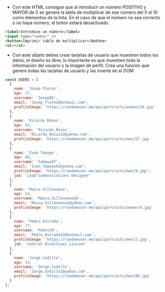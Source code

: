 - Con este HTML consigue que al introducir un número POSITIVO y MAYOR de 0 se genere la tabla de multiplicar de ese número del 0 al 10 como elementos de la lista. En el caso de que el número no sea correcto o no haya número, el botón estará desactivado.

```html
<label>Introduce un número</label>
<input type="number" />
<button>Imprimir tabla de multiplicar</button>
<ul></ul>
```

- Con este objeto debes crear tarjetas de usuario que muestren todos los datos, el diseño es libre, lo importante es que muestren toda la información del usuario y la imagen de perfil. Crea una función que genere todas las tarjetas de usuario y las inserte en el DOM

```js
const USERS = [
  {
    name: 'Josep Flores',
    age: 77,
    username: 'Josep85',
    email: 'Josep_Flores@hotmail.com',
    profileImage: 'https://randomuser.me/api/portraits/women/24.jpg'
  },
  {
    name: 'Ricardo Rosas',
    age: 43,
    username: 'Ricardo_Rosas',
    email: 'Ricardo_Rosas22@yahoo.com',
    profileImage: 'https://randomuser.me/api/portraits/men/57.jpg'
  },
  {
    name: 'Iván Tamayo',
    age: 40,
    username: 'tamayo87',
    email: 'Ivan_Tamayo61@yahoo.com',
    profileImage: 'https://randomuser.me/api/portraits/men/9.jpg',
    job: 'Lead Communications Designer'
  },
  {
    name: 'Maica Villanueva',
    age: 64,
    username: 'Maica.Villanueva18',
    email: 'Maica.Villanueva1@yahoo.com',
    profileImage: 'https://randomuser.me/api/portraits/women/4.jpg'
  },
  {
    name: 'Pedro Estrada',
    age: 77,
    username: 'Pedro29',
    email: 'Pedro_Estrada22@hotmail.com',
    profileImage: 'https://randomuser.me/api/portraits/men/2.jpg',
    job: 'Central Directives Liaison'
  },
  {
    name: 'Jorge Cedillo',
    age: 33,
    username: 'Jorge_Cedillo',
    email: 'Jorge.Cedillo2@yahoo.com',
    profileImage: 'https://randomuser.me/api/portraits/men/88.jpg'
  }
];
```
